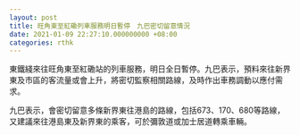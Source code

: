 ```yaml
---
layout: post
title: 旺角東至紅磡列車服務明日暫停　九巴密切留意情況
date: 2021-01-09 22:27:10.000000000 +08:00
categories: rthk
---
```


東鐵綫來往旺角東至紅磡站的列車服務，明日全日暫停。九巴表示，預料來往新界東及市區的客流量或會上升，將密切監察相關路線，及時作出車務調動以應付需求。

九巴表示，會密切留意多條新界東往港島的路線，包括673、170、680等路線，又建議來往港島東及新界東的乘客，可於彌敦道或加士居道轉乘車輛。
